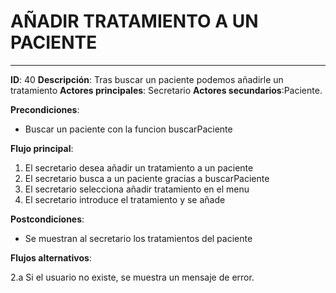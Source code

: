 # AÑADIR TRATAMIENTO A UN PACIENTE
---
**ID**: 40 **Descripción**: Tras buscar un paciente podemos añadirle un tratamiento
**Actores principales**: Secretario **Actores secundarios**:Paciente.

**Precondiciones**:

   * Buscar un paciente con la funcion buscarPaciente

**Flujo principal**:

 1. El secretario desea añadir un tratamiento a un paciente
 2. El secretario busca a un paciente gracias a buscarPaciente
 3. El secretario selecciona añadir tratamiento en el menu
 4. El secretario introduce el tratamiento y se añade

**Postcondiciones**:

   * Se muestran al secretario los tratamientos del paciente

**Flujos alternativos**:

 2.a Si el usuario no existe, se muestra un mensaje de error.


